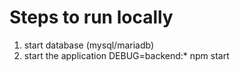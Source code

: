 # Steps to run locally
1. start database (mysql/mariadb)
2. start the application
    DEBUG=backend:* npm start

